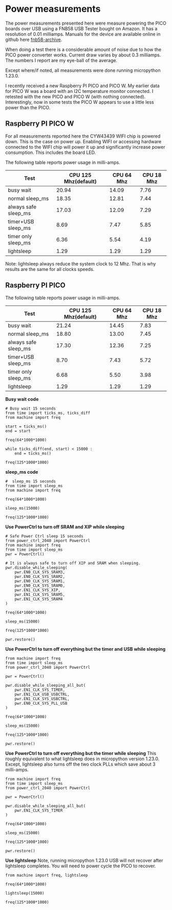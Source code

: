 # Power measurements
The power measurements presented here were measure powering the PICO boards over USB using a FNB58 USB Tester bought on Amazon. It has a resolution of 0.01 milliamps.
Manuals for the device are available online in github here [fnb58-archive](https://github.com/Rhomboid/fnb58-archive).

When doing a test there is a considerable amount of noise due to how the PICO power converter works.
Current draw varies by about 0.3 milliamps.
The numbers I report are my eye-ball of the average.

Except where/if noted, all measurements were done running micropython 1.23.0.

I recently received a new Raspberry PI PICO and PICO W.
My earlier data for PICO W was a board with an I2C temperature monitor connected.
I retested with the new PICO and PICO W (with nothing connected).
Interestingly, now in some tests the PICO W appears to use a little less power than the PICO.

## Raspberry PI PICO W

For all measurements reported here the CYW43439 WIFI chip is powered down.
This is the case on power up.
Enabling WIFI or accessing hardware connected to the WIFI chip will power it up and significantly increase power consumption.
This includes the board LED.

The following table reports power usage in milli-amps.

|Test                  |CPU 125 Mhz(default) | CPU 64 Mhz   | CPU 18 Mhz   |
|----------------------|---------------------|--------------|--------------|
| busy wait            | 20.94               | 14.09        | 7.76         |
| normal sleep_ms      | 18.35               | 12.81        | 7.44         |
| always safe sleep_ms | 17.03               | 12.09        | 7.29         |
| timer+USB sleep_ms   |  8.69               |  7.47        | 5.85         |
| timer only sleep_ms  |  6.36               |  5.54        | 4.19         |
| lightsleep           |  1.29               |  1.29        | 1.29         |

Note: lightsleep always reduce the system clock to 12 Mhz. That is why results are the same for all clocks speeds.

## Raspberry PI PICO

The following table reports power usage in milli-amps.

|Test                  |CPU 125 Mhz(default) | CPU 64 Mhz   | CPU 18 Mhz   |
|----------------------|---------------------|--------------|--------------|
| busy wait            | 21.24               | 14.45        | 7.83         |
| normal sleep_ms      | 18.80               | 13.00        | 7.45         |
| always safe sleep_ms | 17.30               | 12.36        | 7.25         |
| timer+USB sleep_ms   |  8.70               |  7.43        | 5.72         |
| timer only sleep_ms  |  6.68               |  5.50        | 3.98         |
| lightsleep           |  1.29               |  1.29        | 1.29         |


**Busy wait code**
```
# Busy wait 15 seconds
from time import ticks_ms, ticks_diff
from machine import freq

start = ticks_ms()
end = start

freq(64*1000*1000)

while ticks_diff(end, start) < 15000 :
    end = ticks_ms()

freq(125*1000*1000)
```
**sleep_ms code**
```
#  sleep_ms 15 seconds
from time import sleep_ms
from machine import freq

freq(64*1000*1000)

sleep_ms(15000)

freq(125*1000*1000)
```
**Use PowerCtrl to turn off SRAM and XIP while sleeping**
```
# Safe Power Ctrl sleep 15 seconds
from power_ctrl_2040 import PowerCtrl
from machine import freq
from time import sleep_ms
pwr = PowerCtrl()

# It is always safe to turn off XIP and SRAM when sleeping.
pwr.disable_while_sleeping(
    pwr.EN0_CLK_SYS_SRAM3,
    pwr.EN0_CLK_SYS_SRAM2,
    pwr.EN0_CLK_SYS_SRAM1,
    pwr.EN0_CLK_SYS_SRAM0,
    pwr.EN1_CLK_SYS_XIP,
    pwr.EN1_CLK_SYS_SRAM5,
    pwr.EN1_CLK_SYS_SRAM4
)

freq(64*1000*1000)

sleep_ms(15000)

freq(125*1000*1000)

pwr.restore()
```
**Use PowerCtrl to turn off everything but the timer and USB while sleeping**
```
from machine import freq
from time import sleep_ms
from power_ctrl_2040 import PowerCtrl

pwr = PowerCtrl()

pwr.disable_while_sleeping_all_but(
    pwr.EN1_CLK_SYS_TIMER,
    pwr.EN1_CLK_USB_USBCTRL,
    pwr.EN1_CLK_SYS_USBCTRL,
    pwr.EN0_CLK_SYS_PLL_USB
)

freq(64*1000*1000)

sleep_ms(15000)

freq(125*1000*1000)

pwr.restore()
```
**Use PowerCtrl to turn off everything but the timer while sleeping**
This roughly equivalent to what lightsleep does in micropython version 1.23.0.
Except, lightsleep also turns off the two clock PLLs which save about 3 milli-amps.
```
from machine import freq
from time import sleep_ms
from power_ctrl_2040 import PowerCtrl

pwr = PowerCtrl()

pwr.disable_while_sleeping_all_but(
    pwr.EN1_CLK_SYS_TIMER
)

freq(64*1000*1000)

sleep_ms(15000)

freq(125*1000*1000)

pwr.restore()
```

**Use lightsleep**
Note, running micropython 1.23.0 USB will not recover after lightsleep completes.
You will need to power cycle the PICO to recover.
```
from machine import freq, lightsleep

freq(64*1000*1000)

lightsleep(15000)

freq(125*1000*1000)
```